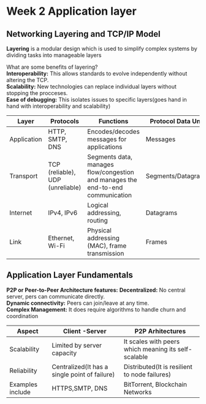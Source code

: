 # Week 2 Application layer
## Networking Layering and TCP/IP Model
**Layering** is a modular design which is used to simplify complex systems by dividing tasks into manageable layers

What are some benefits of layering?  
**Interoperability:** This allows standards to evolve independently without altering the TCP.  
**Scalability:** New technologies can replace individual layers without stopping the procceses.  
**Ease of debugging:** This isolates issues to specific layers(goes hand in hand with interoperability and scalability)

|Layer |Protocols |Functions |Protocol Data Unit|
|------|-----------|----------|------|
|Application |	HTTP, SMTP, DNS|	Encodes/decodes messages for applications|	Messages|
|Transport	|TCP (reliable), UDP (unreliable)|	Segments data, manages flow/congestion and manages the end-to-end communication|	Segments/Datagrams|
|Internet	|IPv4, IPv6|	Logical addressing, routing|	Datagrams|
|Link	|Ethernet, Wi-Fi|	Physical addressing (MAC), frame transmission|	Frames|

## Application Layer Fundamentals
**P2P or Peer-to-Peer Architecture features:**
**Decentralized:** No central server, pers can communicate directly.  
**Dynamic connectivity:** Peers can join/leave at any time.  
**Complex Management:** It does require algorithms to handle churn and coordination

|Aspect |Client -Server |P2P Arhitectures|
|---------------|----------------|--------|
|Scalability|Limited by server capacity| It scales with peers which meaning its self-scalable|
Reliability| Centralized(It has a single point of failure) | Distributed(It is resilient to node failures)|
|Examples include| HTTPS,SMTP, DNS| BitTorrent, Blockchain Networks|

